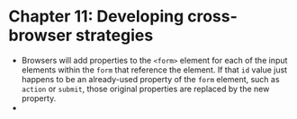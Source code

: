 # Chapter 11: Developing cross-browser strategies
* Browsers will add properties to the `<form>` element for each of the input elements within the `form` that reference the element. If that `id` value just happens to be an already-used property of the `form` element, such as `action` or `submit`, those original properties are replaced by the new property.
* 

